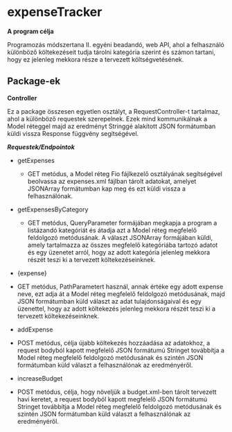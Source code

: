 expenseTracker
=========

**A program célja**

Programozás módszertana II. egyéni beadandó, web API, ahol a felhasználó különböző költekezéseit tudja tárolni kategória szerint és számon tartani, hogy ez jelenleg mekkora része a tervezett költségvetésének.

Package-ek
-----

**Controller**

Ez a package összesen egyetlen osztályt, a RequestController-t tartalmaz, ahol a különböző requestek szerepelnek. Ezek mind kommunikálnak a Model réteggel majd az eredményt Stringgé alakított JSON formátumban küldi vissza Response függvény segítségével.

***Requestek/Endpointok***

* getExpenses
  * GET metódus, a Model réteg Fio fájlkezelő osztályának segítségével beolvassa az expenses.xml fájlban tárolt adatokat, amelyet JSONArray formátumban kap meg és ezt küldi vissza a felhasználónak.

* getExpensesByCategory
  * GET metódus, QueryParameter formájában megkapja a program a listázandó kategóriát és átadja azt a Model réteg  megfelelő feldolgozó metódusának. A választ JSONArray formájában küldi, amely tartalmazza az összes megfelelő kategóriába tartozó adatot és egy üzenetet arról, hogy az adott kategória jelenleg mekkora részét teszi ki a tervezett költekezéseinknek.

* {expense}
 * GET metódus, PathParametert használ, annak értéke egy adott expense neve, ezt adja át a Model réteg megfelelő feldolgozó metódusának, majd JSON formátumban küld választ az adat tulajdonságaival és egy üzenettel, hogy az adott költekezés jelenleg mekkora részét teszi ki a tervezett költekezéseinknek.

* addExpense
 * POST metódus, célja újabb költekezés hozzáadása az adatokhoz, a request bodyból kapott megfelelő JSON formátumú Stringet továbbítja a Model réteg megfelelő feldolgozó metódusának és szintén JSON formátumban küld választ a felhasználónak az eredményéről.

* increaseBudget
 * POST metódus, célja, hogy növeljük a budget.xml-ben tárolt tervezett havi keretet, a request bodyból kapott megfelelő JSON formátumú Stringet továbbítja a Model réteg megfelelő feldolgozó metódusának és szintén JSON formátumban küld választ a felhasználónak az eredményéről.
